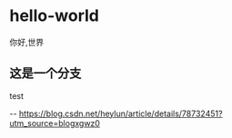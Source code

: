 # hello-world
你好,世界
## 这是一个分支
test

-- https://blog.csdn.net/heylun/article/details/78732451?utm_source=blogxgwz0
